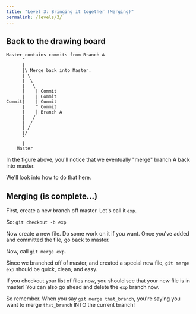 ```yaml
---
title: "Level 3: Bringing it together (Merging)"
permalink: /levels/3/
---
```


## Back to the drawing board

```
Master contains commits from Branch A
      ^
      |
      |\ Merge back into Master.
      | \
      |  \
      |   \
      |    | Commit
      |    | Commit
Commit|    | Commit
      |    ^ Commit
      |    | Branch A
      |   /
      |  /
      | /
      |/
      ^
      |
    Master
```

In the figure above, you'll notice that we
eventually "merge" branch A back into master.

We'll look into how to do that here.

## Merging (is complete...)

First, create a new branch off master. Let's call it `exp`.

So: `git checkout -b exp`

Now create a new file. Do some work on it if you want.
Once you've added and committed the file, go back to master.

Now, call `git merge exp`.

Since we branched off of master, and created a special new file,
`git merge exp` should be quick, clean, and easy.

If you checkout your list of files now, you should see that
your new file is in master! You can also go ahead and delete
the `exp` branch now.

So remember. When you say `git merge that_branch`, you're saying
you want to merge `that_branch` INTO the current branch!
